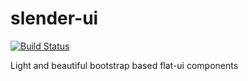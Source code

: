 slender-ui
==========

[![Build Status](https://travis-ci.org/Slenderware/slender-ui.svg?branch=master)](https://travis-ci.org/Slenderware/slender-ui)

Light and beautiful bootstrap based flat-ui components
